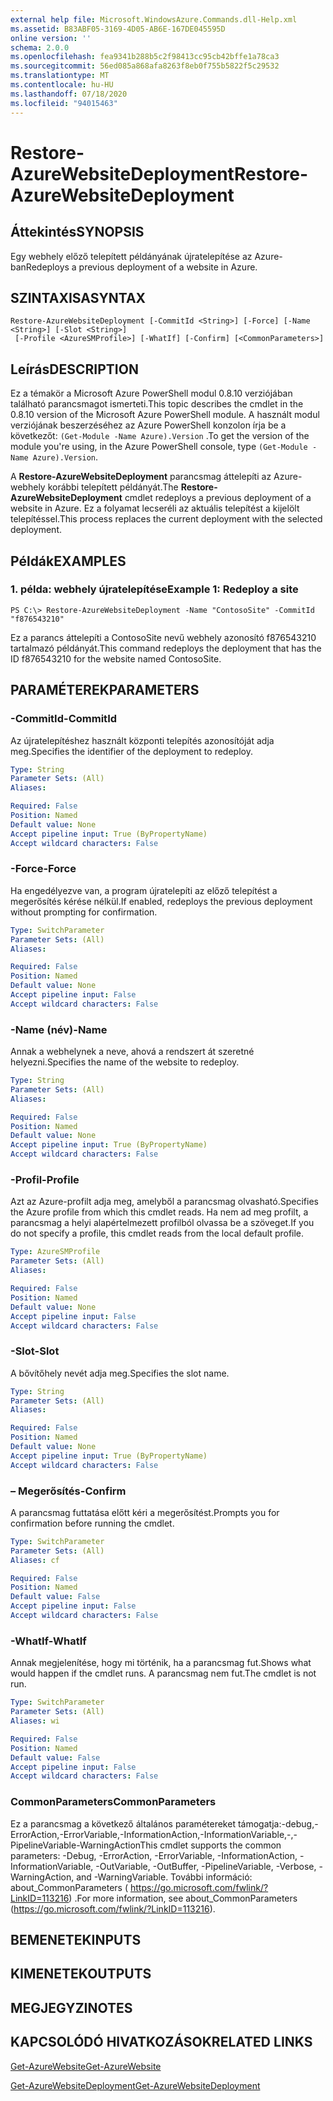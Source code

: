 ```yaml
---
external help file: Microsoft.WindowsAzure.Commands.dll-Help.xml
ms.assetid: B83ABF05-3169-4D05-AB6E-167DE045595D
online version: ''
schema: 2.0.0
ms.openlocfilehash: fea9341b288b5c2f98413cc95cb42bffe1a78ca3
ms.sourcegitcommit: 56ed085a868afa8263f8eb0f755b5822f5c29532
ms.translationtype: MT
ms.contentlocale: hu-HU
ms.lasthandoff: 07/18/2020
ms.locfileid: "94015463"
---
```

# <span data-ttu-id="54410-101">Restore-AzureWebsiteDeployment</span><span class="sxs-lookup"><span data-stu-id="54410-101">Restore-AzureWebsiteDeployment</span></span>

## <span data-ttu-id="54410-102">Áttekintés</span><span class="sxs-lookup"><span data-stu-id="54410-102">SYNOPSIS</span></span>
<span data-ttu-id="54410-103">Egy webhely előző telepített példányának újratelepítése az Azure-ban</span><span class="sxs-lookup"><span data-stu-id="54410-103">Redeploys a previous deployment of a website in Azure.</span></span>

## <span data-ttu-id="54410-104">SZINTAXISA</span><span class="sxs-lookup"><span data-stu-id="54410-104">SYNTAX</span></span>

```
Restore-AzureWebsiteDeployment [-CommitId <String>] [-Force] [-Name <String>] [-Slot <String>]
 [-Profile <AzureSMProfile>] [-WhatIf] [-Confirm] [<CommonParameters>]
```

## <span data-ttu-id="54410-105">Leírás</span><span class="sxs-lookup"><span data-stu-id="54410-105">DESCRIPTION</span></span>
<span data-ttu-id="54410-106">Ez a témakör a Microsoft Azure PowerShell modul 0.8.10 verziójában található parancsmagot ismerteti.</span><span class="sxs-lookup"><span data-stu-id="54410-106">This topic describes the cmdlet in the 0.8.10 version of the Microsoft Azure PowerShell module.</span></span>
<span data-ttu-id="54410-107">A használt modul verziójának beszerzéséhez az Azure PowerShell konzolon írja be a következőt: `(Get-Module -Name Azure).Version` .</span><span class="sxs-lookup"><span data-stu-id="54410-107">To get the version of the module you're using, in the Azure PowerShell console, type `(Get-Module -Name Azure).Version`.</span></span>

<span data-ttu-id="54410-108">A **Restore-AzureWebsiteDeployment** parancsmag áttelepíti az Azure-webhely korábbi telepített példányát.</span><span class="sxs-lookup"><span data-stu-id="54410-108">The **Restore-AzureWebsiteDeployment** cmdlet redeploys a previous deployment of a website in Azure.</span></span>
<span data-ttu-id="54410-109">Ez a folyamat lecseréli az aktuális telepítést a kijelölt telepítéssel.</span><span class="sxs-lookup"><span data-stu-id="54410-109">This process replaces the current deployment with the selected deployment.</span></span>

## <span data-ttu-id="54410-110">Példák</span><span class="sxs-lookup"><span data-stu-id="54410-110">EXAMPLES</span></span>

### <span data-ttu-id="54410-111">1. példa: webhely újratelepítése</span><span class="sxs-lookup"><span data-stu-id="54410-111">Example 1: Redeploy a site</span></span>
```
PS C:\> Restore-AzureWebsiteDeployment -Name "ContosoSite" -CommitId "f876543210"
```

<span data-ttu-id="54410-112">Ez a parancs áttelepíti a ContosoSite nevű webhely azonosító f876543210 tartalmazó példányát.</span><span class="sxs-lookup"><span data-stu-id="54410-112">This command redeploys the deployment that has the ID f876543210 for the website named ContosoSite.</span></span>

## <span data-ttu-id="54410-113">PARAMÉTEREK</span><span class="sxs-lookup"><span data-stu-id="54410-113">PARAMETERS</span></span>

### <span data-ttu-id="54410-114">-CommitId</span><span class="sxs-lookup"><span data-stu-id="54410-114">-CommitId</span></span>
<span data-ttu-id="54410-115">Az újratelepítéshez használt központi telepítés azonosítóját adja meg.</span><span class="sxs-lookup"><span data-stu-id="54410-115">Specifies the identifier of the deployment to redeploy.</span></span>

```yaml
Type: String
Parameter Sets: (All)
Aliases: 

Required: False
Position: Named
Default value: None
Accept pipeline input: True (ByPropertyName)
Accept wildcard characters: False
```

### <span data-ttu-id="54410-116">-Force</span><span class="sxs-lookup"><span data-stu-id="54410-116">-Force</span></span>
<span data-ttu-id="54410-117">Ha engedélyezve van, a program újratelepíti az előző telepítést a megerősítés kérése nélkül.</span><span class="sxs-lookup"><span data-stu-id="54410-117">If enabled, redeploys the previous deployment without prompting for confirmation.</span></span>

```yaml
Type: SwitchParameter
Parameter Sets: (All)
Aliases: 

Required: False
Position: Named
Default value: None
Accept pipeline input: False
Accept wildcard characters: False
```

### <span data-ttu-id="54410-118">-Name (név)</span><span class="sxs-lookup"><span data-stu-id="54410-118">-Name</span></span>
<span data-ttu-id="54410-119">Annak a webhelynek a neve, ahová a rendszert át szeretné helyezni.</span><span class="sxs-lookup"><span data-stu-id="54410-119">Specifies the name of the website to redeploy.</span></span>

```yaml
Type: String
Parameter Sets: (All)
Aliases: 

Required: False
Position: Named
Default value: None
Accept pipeline input: True (ByPropertyName)
Accept wildcard characters: False
```

### <span data-ttu-id="54410-120">-Profil</span><span class="sxs-lookup"><span data-stu-id="54410-120">-Profile</span></span>
<span data-ttu-id="54410-121">Azt az Azure-profilt adja meg, amelyből a parancsmag olvasható.</span><span class="sxs-lookup"><span data-stu-id="54410-121">Specifies the Azure profile from which this cmdlet reads.</span></span>
<span data-ttu-id="54410-122">Ha nem ad meg profilt, a parancsmag a helyi alapértelmezett profilból olvassa be a szöveget.</span><span class="sxs-lookup"><span data-stu-id="54410-122">If you do not specify a profile, this cmdlet reads from the local default profile.</span></span>

```yaml
Type: AzureSMProfile
Parameter Sets: (All)
Aliases: 

Required: False
Position: Named
Default value: None
Accept pipeline input: False
Accept wildcard characters: False
```

### <span data-ttu-id="54410-123">-Slot</span><span class="sxs-lookup"><span data-stu-id="54410-123">-Slot</span></span>
<span data-ttu-id="54410-124">A bővítőhely nevét adja meg.</span><span class="sxs-lookup"><span data-stu-id="54410-124">Specifies the slot name.</span></span>

```yaml
Type: String
Parameter Sets: (All)
Aliases: 

Required: False
Position: Named
Default value: None
Accept pipeline input: True (ByPropertyName)
Accept wildcard characters: False
```

### <span data-ttu-id="54410-125">– Megerősítés</span><span class="sxs-lookup"><span data-stu-id="54410-125">-Confirm</span></span>
<span data-ttu-id="54410-126">A parancsmag futtatása előtt kéri a megerősítést.</span><span class="sxs-lookup"><span data-stu-id="54410-126">Prompts you for confirmation before running the cmdlet.</span></span>

```yaml
Type: SwitchParameter
Parameter Sets: (All)
Aliases: cf

Required: False
Position: Named
Default value: False
Accept pipeline input: False
Accept wildcard characters: False
```

### <span data-ttu-id="54410-127">-WhatIf</span><span class="sxs-lookup"><span data-stu-id="54410-127">-WhatIf</span></span>
<span data-ttu-id="54410-128">Annak megjelenítése, hogy mi történik, ha a parancsmag fut.</span><span class="sxs-lookup"><span data-stu-id="54410-128">Shows what would happen if the cmdlet runs.</span></span>
<span data-ttu-id="54410-129">A parancsmag nem fut.</span><span class="sxs-lookup"><span data-stu-id="54410-129">The cmdlet is not run.</span></span>

```yaml
Type: SwitchParameter
Parameter Sets: (All)
Aliases: wi

Required: False
Position: Named
Default value: False
Accept pipeline input: False
Accept wildcard characters: False
```

### <span data-ttu-id="54410-130">CommonParameters</span><span class="sxs-lookup"><span data-stu-id="54410-130">CommonParameters</span></span>
<span data-ttu-id="54410-131">Ez a parancsmag a következő általános paramétereket támogatja:-debug,-ErrorAction,-ErrorVariable,-InformationAction,-InformationVariable,-,-PipelineVariable-WarningAction</span><span class="sxs-lookup"><span data-stu-id="54410-131">This cmdlet supports the common parameters: -Debug, -ErrorAction, -ErrorVariable, -InformationAction, -InformationVariable, -OutVariable, -OutBuffer, -PipelineVariable, -Verbose, -WarningAction, and -WarningVariable.</span></span> <span data-ttu-id="54410-132">További információ: about_CommonParameters ( https://go.microsoft.com/fwlink/?LinkID=113216) .</span><span class="sxs-lookup"><span data-stu-id="54410-132">For more information, see about_CommonParameters (https://go.microsoft.com/fwlink/?LinkID=113216).</span></span>

## <span data-ttu-id="54410-133">BEMENETEK</span><span class="sxs-lookup"><span data-stu-id="54410-133">INPUTS</span></span>

## <span data-ttu-id="54410-134">KIMENETEK</span><span class="sxs-lookup"><span data-stu-id="54410-134">OUTPUTS</span></span>

## <span data-ttu-id="54410-135">MEGJEGYZI</span><span class="sxs-lookup"><span data-stu-id="54410-135">NOTES</span></span>

## <span data-ttu-id="54410-136">KAPCSOLÓDÓ HIVATKOZÁSOK</span><span class="sxs-lookup"><span data-stu-id="54410-136">RELATED LINKS</span></span>

[<span data-ttu-id="54410-137">Get-AzureWebsite</span><span class="sxs-lookup"><span data-stu-id="54410-137">Get-AzureWebsite</span></span>](./Get-AzureWebsite.md)

[<span data-ttu-id="54410-138">Get-AzureWebsiteDeployment</span><span class="sxs-lookup"><span data-stu-id="54410-138">Get-AzureWebsiteDeployment</span></span>](./Get-AzureWebsiteDeployment.md)


